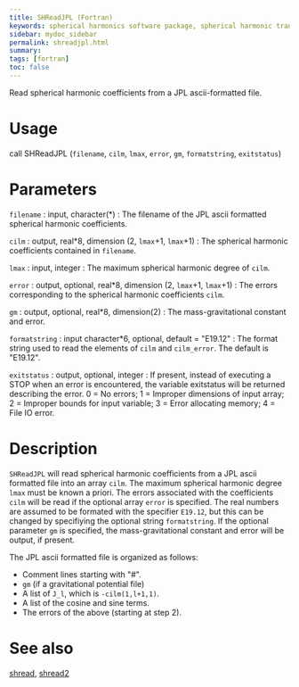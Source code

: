 ```yaml
---
title: SHReadJPL (Fortran)
keywords: spherical harmonics software package, spherical harmonic transform, legendre functions, multitaper spectral analysis, fortran, Python, gravity, magnetic field
sidebar: mydoc_sidebar
permalink: shreadjpl.html
summary:
tags: [fortran]
toc: false
---
```


Read spherical harmonic coefficients from a JPL ascii-formatted file.

# Usage

call SHReadJPL (`filename`, `cilm`, `lmax`, `error`, `gm`, `formatstring`, `exitstatus`)

# Parameters

`filename` : input, character(*)
:   The filename of the JPL ascii formatted spherical harmonic coefficients.

`cilm` : output, real\*8, dimension (2, `lmax`+1, `lmax`+1)
:   The spherical harmonic coefficients contained in `filename`.

`lmax` : input, integer
:   The maximum spherical harmonic degree of `cilm`.

`error` : output, optional, real\*8, dimension (2, `lmax`+1, `lmax`+1)
:   The errors corresponding to the spherical harmonic coefficients `cilm`.

`gm` : output, optional, real\*8, dimension(2)
:   The mass-gravitational constant and error.

`formatstring` : input character*6, optional, default = "E19.12"
:   The format string used to read the elements of `cilm` and `cilm_error`. The default is "E19.12".

`exitstatus` : output, optional, integer
:   If present, instead of executing a STOP when an error is encountered, the variable exitstatus will be returned describing the error. 0 = No errors; 1 = Improper dimensions of input array; 2 = Improper bounds for input variable; 3 = Error allocating memory; 4 = File IO error.

# Description

`SHReadJPL` will read spherical harmonic coefficients from a JPL ascii formatted file into an array `cilm`. The maximum spherical harmonic degree `lmax` must be known a priori. The errors associated with the coefficients `cilm` will be read if the optional array `error` is specified. The real numbers are assumed to be formated with the specifier `E19.12`, but this can be changed by specifiying the optional string `formatstring`. If the optional parameter `gm` is specified, the mass-gravitational constant and error will be output, if present.

The JPL ascii formatted file is organized as follows:

- Comment lines starting with "#".
- `gm` (if a gravitational potential file)
- A list of `J_l`, which is `-cilm(1,l+1,1)`.
- A list of the cosine and sine terms.
- The errors of the above (starting at step 2).

# See also

[shread](shread.html), [shread2](shread2.html)
